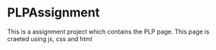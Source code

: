 # PLPAssignment
This is a assignment project which contains the PLP page. This page is craeted using js, css and html
